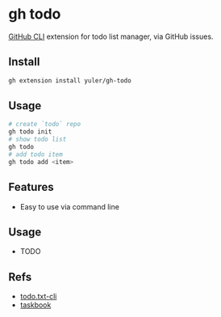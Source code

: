 # gh todo

[GitHub CLI] extension for todo list manager, via GitHub issues.

## Install

```bash
gh extension install yuler/gh-todo
```

## Usage

```bash
# create `todo` repo
gh todo init
# show todo list
gh todo
# add todo item
gh todo add <item>
```

## Features

- Easy to use via command line

## Usage

- TODO

## Refs

- [todo.txt-cli]
- [taskbook]

<!-- Links -->

[github cli]: https://github.com/cli/cli
[todo.txt-cli]: https://github.com/todotxt/todo.txt-cli
[taskbook]: https://github.com/klaussinani/taskbook
